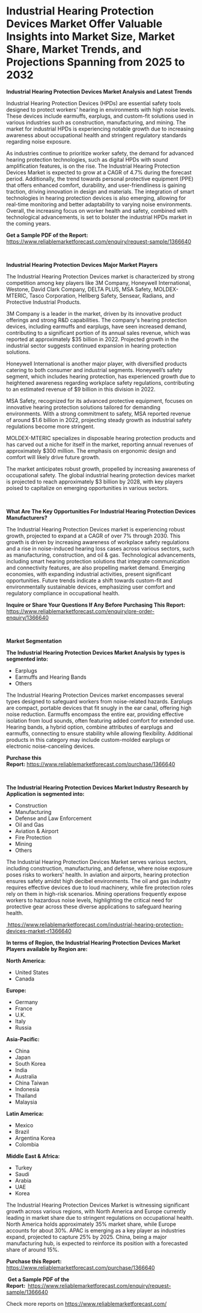 <p><h1>Industrial Hearing Protection Devices Market Offer Valuable Insights into Market Size, Market Share, Market Trends, and Projections Spanning from 2025 to 2032</h1></p><p><strong>Industrial Hearing Protection Devices Market Analysis and Latest Trends</strong></p>
<p><p>Industrial Hearing Protection Devices (HPDs) are essential safety tools designed to protect workers' hearing in environments with high noise levels. These devices include earmuffs, earplugs, and custom-fit solutions used in various industries such as construction, manufacturing, and mining. The market for industrial HPDs is experiencing notable growth due to increasing awareness about occupational health and stringent regulatory standards regarding noise exposure.</p><p>As industries continue to prioritize worker safety, the demand for advanced hearing protection technologies, such as digital HPDs with sound amplification features, is on the rise. The Industrial Hearing Protection Devices Market is expected to grow at a CAGR of 4.7% during the forecast period. Additionally, the trend towards personal protective equipment (PPE) that offers enhanced comfort, durability, and user-friendliness is gaining traction, driving innovation in design and materials. The integration of smart technologies in hearing protection devices is also emerging, allowing for real-time monitoring and better adaptability to varying noise environments. Overall, the increasing focus on worker health and safety, combined with technological advancements, is set to bolster the industrial HPDs market in the coming years.</p></p>
<p><strong>Get a Sample PDF of the Report:&nbsp;</strong> <a href="https://www.reliablemarketforecast.com/enquiry/request-sample/1366640?utm_campaign=3275&utm_medium=2&utm_source=Github&utm_content=ia&utm_term=22032025&utm_id=industrial-hearing-protection-devices">https://www.reliablemarketforecast.com/enquiry/request-sample/1366640</a></p>
<p>&nbsp;</p>
<p><strong>Industrial Hearing Protection Devices Major Market Players</strong></p>
<p><p>The Industrial Hearing Protection Devices market is characterized by strong competition among key players like 3M Company, Honeywell International, Westone, David Clark Company, DELTA PLUS, MSA Safety, MOLDEX-MTERIC, Tasco Corporation, Hellberg Safety, Sensear, Radians, and Protective Industrial Products. </p><p>3M Company is a leader in the market, driven by its innovative product offerings and strong R&D capabilities. The company's hearing protection devices, including earmuffs and earplugs, have seen increased demand, contributing to a significant portion of its annual sales revenue, which was reported at approximately $35 billion in 2022. Projected growth in the industrial sector suggests continued expansion in hearing protection solutions.</p><p>Honeywell International is another major player, with diversified products catering to both consumer and industrial segments. Honeywell’s safety segment, which includes hearing protection, has experienced growth due to heightened awareness regarding workplace safety regulations, contributing to an estimated revenue of $9 billion in this division in 2022. </p><p>MSA Safety, recognized for its advanced protective equipment, focuses on innovative hearing protection solutions tailored for demanding environments. With a strong commitment to safety, MSA reported revenue of around $1.6 billion in 2022, projecting steady growth as industrial safety regulations become more stringent.</p><p>MOLDEX-MTERIC specializes in disposable hearing protection products and has carved out a niche for itself in the market, reporting annual revenues of approximately $300 million. The emphasis on ergonomic design and comfort will likely drive future growth.</p><p>The market anticipates robust growth, propelled by increasing awareness of occupational safety. The global industrial hearing protection devices market is projected to reach approximately $3 billion by 2028, with key players poised to capitalize on emerging opportunities in various sectors.</p></p>
<p>&nbsp;</p>
<p><strong>What Are The Key Opportunities For Industrial Hearing Protection Devices Manufacturers?</strong></p>
<p><p>The Industrial Hearing Protection Devices market is experiencing robust growth, projected to expand at a CAGR of over 7% through 2030. This growth is driven by increasing awareness of workplace safety regulations and a rise in noise-induced hearing loss cases across various sectors, such as manufacturing, construction, and oil & gas. Technological advancements, including smart hearing protection solutions that integrate communication and connectivity features, are also propelling market demand. Emerging economies, with expanding industrial activities, present significant opportunities. Future trends indicate a shift towards custom-fit and environmentally sustainable devices, emphasizing user comfort and regulatory compliance in occupational health.</p></p>
<p><strong>Inquire or Share Your Questions If Any Before Purchasing This Report:</strong> <a href="https://www.reliablemarketforecast.com/enquiry/pre-order-enquiry/1366640?utm_campaign=3275&utm_medium=2&utm_source=Github&utm_content=ia&utm_term=22032025&utm_id=industrial-hearing-protection-devices">https://www.reliablemarketforecast.com/enquiry/pre-order-enquiry/1366640</a></p>
<p>&nbsp;</p>
<p><strong>Market Segmentation</strong></p>
<p><strong>The Industrial Hearing Protection Devices Market Analysis by types is segmented into:</strong></p>
<p><ul><li>Earplugs</li><li>Earmuffs and Hearing Bands</li><li>Others</li></ul></p>
<p><p>The Industrial Hearing Protection Devices market encompasses several types designed to safeguard workers from noise-related hazards. Earplugs are compact, portable devices that fit snugly in the ear canal, offering high noise reduction. Earmuffs encompass the entire ear, providing effective isolation from loud sounds, often featuring added comfort for extended use. Hearing bands, a hybrid option, combine attributes of earplugs and earmuffs, connecting to ensure stability while allowing flexibility. Additional products in this category may include custom-molded earplugs or electronic noise-canceling devices.</p></p>
<p><strong>Purchase this Report:&nbsp;</strong><a href="https://www.reliablemarketforecast.com/purchase/1366640?utm_campaign=3275&utm_medium=2&utm_source=Github&utm_content=ia&utm_term=22032025&utm_id=industrial-hearing-protection-devices">https://www.reliablemarketforecast.com/purchase/1366640</a></p>
<p>&nbsp;</p>
<p><strong>The Industrial Hearing Protection Devices Market Industry Research by Application is segmented into:</strong></p>
<p><ul><li>Construction</li><li>Manufacturing</li><li>Defense and Law Enforcement</li><li>Oil and Gas</li><li>Aviation & Airport</li><li>Fire Protection</li><li>Mining</li><li>Others</li></ul></p>
<p><p>The Industrial Hearing Protection Devices Market serves various sectors, including construction, manufacturing, and defense, where noise exposure poses risks to workers' health. In aviation and airports, hearing protection ensures safety amidst high decibel environments. The oil and gas industry requires effective devices due to loud machinery, while fire protection roles rely on them in high-risk scenarios. Mining operations frequently expose workers to hazardous noise levels, highlighting the critical need for protective gear across these diverse applications to safeguard hearing health.</p></p>
<p><a href="https://www.reliablemarketforecast.com/industrial-hearing-protection-devices-market-r1366640?utm_campaign=3275&utm_medium=2&utm_source=Github&utm_content=ia&utm_term=22032025&utm_id=industrial-hearing-protection-devices">&nbsp;https://www.reliablemarketforecast.com/industrial-hearing-protection-devices-market-r1366640</a></p>
<p><strong>In terms of Region, the Industrial Hearing Protection Devices Market Players available by Region are:</strong></p>
<p>
    <p> <strong> North America: </strong>
        <ul>
            <li>United States</li>
            <li>Canada</li>
        </ul>
        </p> 
    <p> <strong> Europe: </strong>
        <ul>
            <li>Germany</li>
            <li>France</li>
            <li>U.K.</li>
            <li>Italy</li>
            <li>Russia</li>
        </ul>
        </p> 
    <p> <strong> Asia-Pacific: </strong>
        <ul>
            <li>China</li>
            <li>Japan</li>
            <li>South Korea</li>
            <li>India</li>
            <li>Australia</li>
            <li>China Taiwan</li>
            <li>Indonesia</li>
            <li>Thailand</li>
            <li>Malaysia</li>
        </ul>
        </p> 
    <p> <strong> Latin America: </strong>
        <ul>
            <li>Mexico</li>
            <li>Brazil</li>
            <li>Argentina Korea</li>
            <li>Colombia</li>
        </ul>
        </p> 
    <p> <strong> Middle East & Africa: </strong>
        <ul>
            <li>Turkey</li>
            <li>Saudi</li>
            <li>Arabia</li>
            <li>UAE</li>
            <li>Korea</li>
        </ul>
    </p>
    </p>
<p><p>The Industrial Hearing Protection Devices Market is witnessing significant growth across various regions, with North America and Europe currently leading in market share due to stringent regulations on occupational health. North America holds approximately 35% market share, while Europe accounts for about 30%. APAC is emerging as a key player as industries expand, projected to capture 25% by 2025. China, being a major manufacturing hub, is expected to reinforce its position with a forecasted share of around 15%.</p></p>
<p><strong>Purchase this Report: </strong><a href="https://www.reliablemarketforecast.com/purchase/1366640?utm_campaign=3275&utm_medium=2&utm_source=Github&utm_content=ia&utm_term=22032025&utm_id=industrial-hearing-protection-devices">https://www.reliablemarketforecast.com/purchase/1366640</a></p>
<p>&nbsp;<strong>Get a Sample PDF of the Report:&nbsp;&nbsp;</strong><a href="https://www.reliablemarketforecast.com/enquiry/request-sample/1366640?utm_campaign=3275&utm_medium=2&utm_source=Github&utm_content=ia&utm_term=22032025&utm_id=industrial-hearing-protection-devices">https://www.reliablemarketforecast.com/enquiry/request-sample/1366640</a></p>
<p><strong></strong></p>
<p>Check more reports on <a href="https://www.reliablemarketforecast.com/?utm_campaign=3275&utm_medium=2&utm_source=Github&utm_content=ia&utm_term=22032025&utm_id=industrial-hearing-protection-devices">https://www.reliablemarketforecast.com/</a></p>